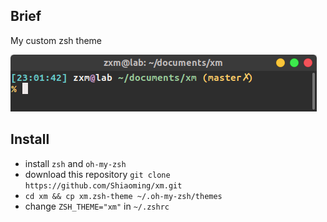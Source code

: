 ## Brief
My custom zsh theme

![screen_shot](https://raw.githubusercontent.com/Shiaoming/xm/master/screenshot.png) 

## Install
- install `zsh` and `oh-my-zsh`
- download this repository `git clone https://github.com/Shiaoming/xm.git`
- `cd xm && cp xm.zsh-theme ~/.oh-my-zsh/themes`
- change `ZSH_THEME="xm"` in `~/.zshrc` 

